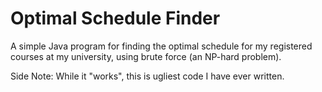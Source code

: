 # Optimal Schedule Finder
A simple Java program for finding the optimal schedule for my registered courses at my university, using brute force (an NP-hard problem).



Side Note: While it "works", this is ugliest code I have ever written.
 
